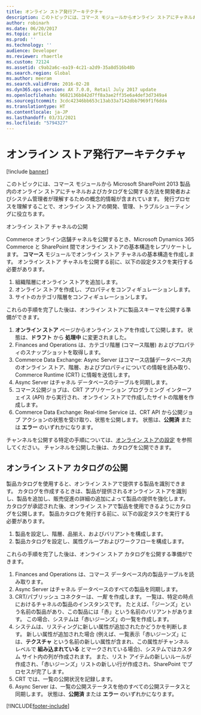 ```yaml
---
title: オンライン ストア発行アーキテクチャ
description: このトピックには、コマース モジュールからオンライン ストアにチャネルおよびカタログを公開する方法を理解するのに役立つ概念に関する情報が含まれています。
author: robinarh
ms.date: 06/20/2017
ms.topic: article
ms.prod: ''
ms.technology: ''
audience: Developer
ms.reviewer: rhaertle
ms.custom: 72124
ms.assetid: c9ab2a6c-ea19-4c21-a2d9-35a8d516b48b
ms.search.region: Global
ms.author: meeram
ms.search.validFrom: 2016-02-28
ms.dyn365.ops.version: AX 7.0.0, Retail July 2017 update
ms.openlocfilehash: 9682136b842d7ff8a3ae2ff35e6a4def3d7349a4
ms.sourcegitcommit: 3cdc42346bb653c13ab33a7142dbb7969f1f6dda
ms.translationtype: HT
ms.contentlocale: ja-JP
ms.lasthandoff: 03/31/2021
ms.locfileid: "5794327"
---
```

# <a name="online-store-publishing-architecture"></a>オンライン ストア発行アーキテクチャ

[!include [banner](../includes/banner.md)]

このトピックには、コマース モジュールから Microsoft SharePoint 2013 製品内のオンライン ストアにチャネルおよびカタログを公開する方法を開発者およびシステム管理者が理解するための概念的情報が含まれています。 発行プロセスを理解することで、オンライン ストアの開発、管理、トラブルシューティングに役立ちます。

オンライン ストア チャネルの公開

Commerce オンライン店舗チャネルを公開するとき、Microsoft Dynamics 365 Commerce と SharePoint 間でオンライン ストアの基本構造をレプリケートします。 **コマース** モジュールでオンライン ストア チャネルの基本構造を作成します。 オンライン ストア チャネルを公開する前に、以下の設定タスクを実行する必要があります。

1. 組織階層にオンライン ストアを追加します。
2. オンライン ストアを作成し、プロパティをコンフィギュレーションします。
3. サイトのカテゴリ階層をコンフィギュレーションします。

これらの手順を完了した後は、オンライン ストアに製品スキーマを公開する準備ができます。

1. **オンライン ストア** ページからオンライン ストアを作成して公開します。 状態は、**ドラフト** から **処理中** に変更されました。
2. Finances and Operations は、カテゴリ階層 (コマース階層) およびプロパティのスナップショットを取得します。
3. Commerce Data Exchange: Async Server はコマース店舗データベース内のオンライン ストア、階層、およびプロパティについての情報を読み取り、Commerce Runtime (CRT) に情報を送信します。
4. Async Server はチャネル データベースのテーブルを同期します。
5. コマース公開ジョブは、CRT アプリケーション プログラミング インターフェイス (API) から実行され、オンライン ストアで作成したサイトの階層を作成します。
6. Commerce Data Exchange: Real-time Service は、CRT API から公開ジョブ アクションの状態を受け取り、状態を公開します。 状態は、**公開済** または **エラー** のいずれかになります。

チャンネルを公開する特定の手順については、[オンライン ストアの設定](https://msdn.microsoft.com/jj682095) を参照してください。 チャンネルを公開した後は、カタログを公開できます。

## <a name="publish-an-online-store-catalog"></a>オンライン ストア カタログの公開

製品カタログを使用すると、オンライン ストアで提供する製品を識別できます。 カタログを作成するときは、製品が提供されるオンライン ストアを識別し、製品を追加し、販売促進の詳細の追加によって製品の提供を強化します。 カタログが承認された後、オンライン ストアで製品を使用できるようにカタログを公開します。 製品カタログを発行する前に、以下の設定タスクを実行する必要があります。

1. 製品を設定し、階層、品揃え、およびバリアントを構成します。
2. 製品カタログを設定し、属性グループおよびワークフローを構成します。

これらの手順を完了した後は、オンライン ストア カタログを公開する準備ができます。

1. Finances and Operations は、コマース データベース内の製品テーブルを読み取ります。
2. Async Server はチャネル データベースのすべての製品を同期します。
3. CRT/パブリッシュ コネクターは、*一覧* を作成します。 一覧は、特定の時点におけるチャネルの製品のインスタンスです。 たとえば、「ジーンズ」という名前の製品があり、この製品には「赤」という名前のバリアントがあります。 この場合、システムは「赤いジーンズ」の一覧を作成します。
4. システムは、リスティングに新しい属性が追加されたかどうかを判断します。 新しい属性が追加された場合 (例えば、一覧表示「赤いジーンズ」には、**テクスチャ** という名前の新しい属性が含まれ、この属性がチャンネル レベルで **組み込まれている** とマークされている場合)、システムではカスタム サイト内の列が作成されます。 また、リスト アイテムの新しいルールが作成され、「赤いジーンズ」リストの新しい行が作成され、SharePoint でプロセスが完了します。
5. CRT では、一覧の公開状況を記録します。
6. Async Server は、一覧の公開ステータスを他のすべての公開ステータスと同期します。 状態は、**公開済** または **エラー** のいずれかになります。

[!INCLUDE[footer-include](../../includes/footer-banner.md)]